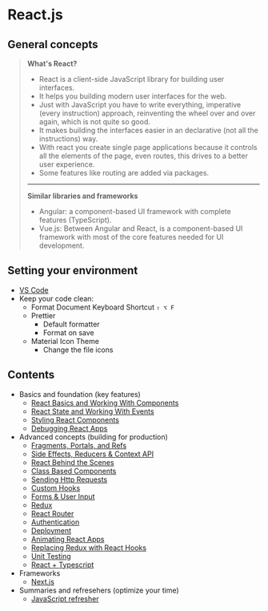 # React.js

## General concepts

> <b>What's React?</b>
>
> -   React is a client-side JavaScript library for building user interfaces.
> -   It helps you building modern user interfaces for the web.
> -   Just with JavaScript you have to write everything, imperative (every instruction) approach, reinventing the wheel over and over again, which is not quite so good.
> -   It makes building the interfaces easier in an declarative (not all the instructions) way.
> -   With react you create single page applications because it controls all the elements of the page, even routes, this drives to a better user experience.
> -   Some features like routing are added via packages.
>
> ---
>
> <b>Similar libraries and frameworks</b>
>
> -   Angular: a component-based UI framework with complete features (TypeScript).
> -   Vue.js: Between Angular and React, is a component-based UI framework with most of the core features needed for UI development.

## Setting your environment

-   [VS Code](https://code.visualstudio.com/)
-   Keep your code clean:
    -   Format Document Keyboard Shortcut `⇧ ⌥ F`
    -   Prettier
        -   Default formatter
        -   Format on save
    -   Material Icon Theme
        -   Change the file icons

## Contents

-   Basics and foundation (key features)
    -   [React Basics and Working With Components](./002-react-002.md)
    -   [React State and Working With Events](./002-react-003.md)
    -   [Styling React Components](./002-react-004.md)
    -   [Debugging React Apps](./002-react-005.md)
-   Advanced concepts (building for production)
    -   [Fragments, Portals, and Refs](./002-react-006.md)
    -   [Side Effects, Reducers & Context API](./002-react-007.md)
    -   [React Behind the Scenes](./002-react-008.md)
    -   [Class Based Components](./002-react-009.md)
    -   [Sending Http Requests](./002-react-010.md)
    -   [Custom Hooks](./002-react-011.md)
    -   [Forms & User Input](./002-react-012.md)
    -   [Redux](./002-react-013.md)
    -   [React Router](./002-react-014.md)
    -   [Authentication](./002-react-015.md)
    -   [Deployment](./002-react-016.md)
    -   [Animating React Apps](./002-react-018.md)
    -   [Replacing Redux with React Hooks](./002-react-019.md)
    -   [Unit Testing](./002-react-020.md)
    -   [React + Typescript](./002-react-021.md)
-   Frameworks
    -   [Next.js](002-react-017.md)
-   Summaries and refresehers (optimize your time)
    -   [JavaScript refresher](./002-react-001.md)
